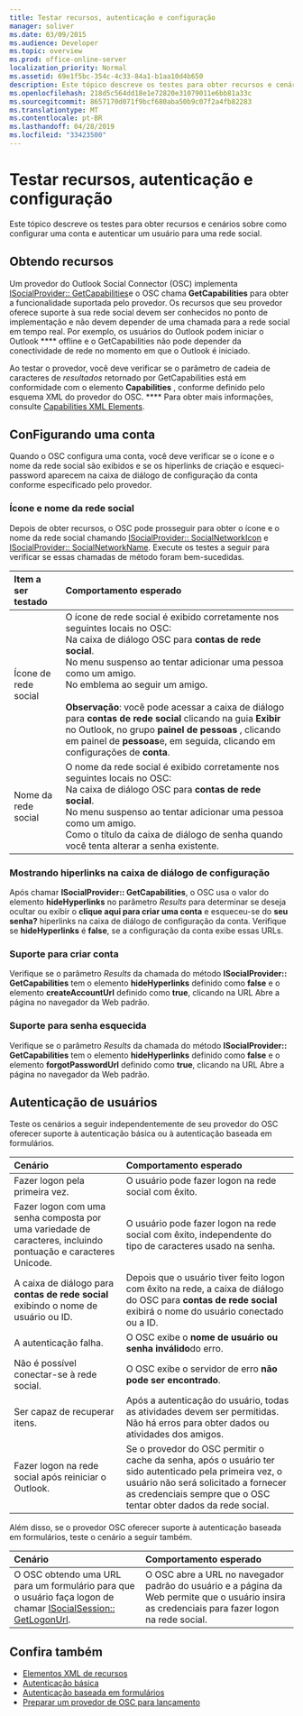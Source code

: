 ```yaml
---
title: Testar recursos, autenticação e configuração
manager: soliver
ms.date: 03/09/2015
ms.audience: Developer
ms.topic: overview
ms.prod: office-online-server
localization_priority: Normal
ms.assetid: 69e1f5bc-354c-4c33-84a1-b1aa10d4b650
description: Este tópico descreve os testes para obter recursos e cenários sobre como configurar uma conta e autenticar um usuário para uma rede social.
ms.openlocfilehash: 218d5c564dd18e1e72820e31079011e6bb81a33c
ms.sourcegitcommit: 8657170d071f9bcf680aba50b9c07f2a4fb82283
ms.translationtype: MT
ms.contentlocale: pt-BR
ms.lasthandoff: 04/28/2019
ms.locfileid: "33423500"
---
```

# <a name="testing-capabilities-authentication-and-configuration"></a>Testar recursos, autenticação e configuração

Este tópico descreve os testes para obter recursos e cenários sobre como configurar uma conta e autenticar um usuário para uma rede social.
  
## <a name="getting-capabilities"></a>Obtendo recursos

Um provedor do Outlook Social Connector (OSC) implementa [ISocialProvider:: GetCapabilities](isocialprovider-getcapabilities.md)e o OSC chama **GetCapabilities** para obter a funcionalidade suportada pelo provedor. Os recursos que seu provedor oferece suporte à sua rede social devem ser conhecidos no ponto de implementação e não devem depender de uma chamada para a rede social em tempo real. Por exemplo, os usuários do Outlook podem iniciar o Outlook **** offline e o GetCapabilities não pode depender da conectividade de rede no momento em que o Outlook é iniciado. 
  
Ao testar o provedor, você deve verificar se o parâmetro de cadeia de caracteres de _resultados_ retornado por GetCapabilities está em conformidade com o elemento **Capabilities** , conforme definido pelo esquema XML do provedor do OSC. **** Para obter mais informações, consulte [Capabilities XML Elements](capabilities-xml-elements.md).
  
## <a name="configuring-an-account"></a>ConFigurando uma conta

Quando o OSC configura uma conta, você deve verificar se o ícone e o nome da rede social são exibidos e se os hiperlinks de criação e esqueci-password aparecem na caixa de diálogo de configuração da conta conforme especificado pelo provedor.
  
### <a name="social-network-icon-and-name"></a>Ícone e nome da rede social

Depois de obter recursos, o OSC pode prosseguir para obter o ícone e o nome da rede social chamando [ISocialProvider:: SocialNetworkIcon](isocialprovider-socialnetworkicon.md) e [ISocialProvider:: SocialNetworkName](isocialprovider-socialnetworkname.md). Execute os testes a seguir para verificar se essas chamadas de método foram bem-sucedidas.
  
|**Item a ser testado**|**Comportamento esperado**|
|:-----|:-----|
|Ícone de rede social  <br/> | O ícone de rede social é exibido corretamente nos seguintes locais no OSC:  <br/>  Na caixa de diálogo OSC para **contas de rede social**.  <br/>  No menu suspenso ao tentar adicionar uma pessoa como um amigo.  <br/>  No emblema ao seguir um amigo.  <br/> <br/>**Observação**: você pode acessar a caixa de diálogo para **contas de rede social** clicando na guia **Exibir** no Outlook, no grupo **painel de pessoas** , clicando em painel de **pessoas**e, em seguida, clicando em configurações de **conta**.           |
|Nome da rede social  <br/> | O nome da rede social é exibido corretamente nos seguintes locais no OSC:  <br/>  Na caixa de diálogo OSC para **contas de rede social**.  <br/>  No menu suspenso ao tentar adicionar uma pessoa como um amigo.  <br/>  Como o título da caixa de diálogo de senha quando você tenta alterar a senha existente.  <br/> |
   
### <a name="showing-hyperlinks-in-configuration-dialog"></a>Mostrando hiperlinks na caixa de diálogo de configuração

Após chamar **ISocialProvider:: GetCapabilities**, o OSC usa o valor do elemento **hideHyperlinks** no parâmetro _Results_ para determinar se deseja ocultar ou exibir o **clique aqui para criar uma conta** e esqueceu-se do **seu senha?** hiperlinks na caixa de diálogo de configuração da conta. Verifique se **hideHyperlinks** é **false**, se a configuração da conta exibe essas URLs.
  
### <a name="support-to-create-account"></a>Suporte para criar conta

Verifique se o parâmetro _Results_ da chamada do método **ISocialProvider:: GetCapabilities** tem o elemento **hideHyperlinks** definido como **false** e o elemento **createAccountUrl** definido como **true**, clicando na URL Abre a página no navegador da Web padrão.
  
### <a name="support-for-forgotten-password"></a>Suporte para senha esquecida

Verifique se o parâmetro _Results_ da chamada do método **ISocialProvider:: GetCapabilities** tem o elemento **hideHyperlinks** definido como **false** e o elemento **forgotPasswordUrl** definido como **true**, clicando na URL Abre a página no navegador da Web padrão.
  
## <a name="authenticating-users"></a>Autenticação de usuários

Teste os cenários a seguir independentemente de seu provedor do OSC oferecer suporte à autenticação básica ou à autenticação baseada em formulários.
  
|**Cenário**|**Comportamento esperado**|
|:-----|:-----|
|Fazer logon pela primeira vez.  <br/> |O usuário pode fazer logon na rede social com êxito.  <br/> |
|Fazer logon com uma senha composta por uma variedade de caracteres, incluindo pontuação e caracteres Unicode.  <br/> |O usuário pode fazer logon na rede social com êxito, independente do tipo de caracteres usado na senha.  <br/> |
|A caixa de diálogo para **contas de rede social** exibindo o nome de usuário ou ID.  <br/> |Depois que o usuário tiver feito logon com êxito na rede, a caixa de diálogo do OSC para **contas de rede social** exibirá o nome do usuário conectado ou a ID.  <br/> |
|A autenticação falha.  <br/> |O OSC exibe o **nome de usuário ou senha inválido**do erro.  <br/> |
|Não é possível conectar-se à rede social.  <br/> |O OSC exibe o servidor de erro **não pode ser encontrado**.  <br/> |
|Ser capaz de recuperar itens.  <br/> |Após a autenticação do usuário, todas as atividades devem ser permitidas. Não há erros para obter dados ou atividades dos amigos.  <br/> |
|Fazer logon na rede social após reiniciar o Outlook.  <br/> |Se o provedor do OSC permitir o cache da senha, após o usuário ter sido autenticado pela primeira vez, o usuário não será solicitado a fornecer as credenciais sempre que o OSC tentar obter dados da rede social.  <br/> |
   
Além disso, se o provedor OSC oferecer suporte à autenticação baseada em formulários, teste o cenário a seguir também.
  
|**Cenário**|**Comportamento esperado**|
|:-----|:-----|
|O OSC obtendo uma URL para um formulário para que o usuário faça logon de chamar [ISocialSession:: GetLogonUrl](isocialsession-getlogonurl.md).  <br/> |O OSC abre a URL no navegador padrão do usuário e a página da Web permite que o usuário insira as credenciais para fazer logon na rede social.  <br/> |
   
## <a name="see-also"></a>Confira também

- [Elementos XML de recursos](capabilities-xml-elements.md)  
- [Autenticação básica](basic-authentication.md) 
- [Autenticação baseada em formulários](forms-based-authentication.md)
- [Preparar um provedor de OSC para lançamento](getting-ready-to-release-an-osc-provider.md)

